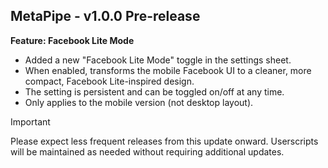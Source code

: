 ## MetaPipe - v1.0.0 Pre-release

**Feature: Facebook Lite Mode**

- Added a new "Facebook Lite Mode" toggle in the settings sheet.
- When enabled, transforms the mobile Facebook UI to a cleaner, more compact, Facebook Lite-inspired design.
- The setting is persistent and can be toggled on/off at any time.
- Only applies to the mobile version (not desktop layout).



>[!IMPORTANT]
> Please expect less frequent releases from this update onward.
> Userscripts will be maintained as needed without requiring additional updates.
